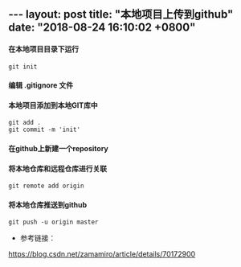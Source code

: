 --- layout: post
title: "本地项目上传到github"
date: "2018-08-24 16:10:02 +0800"
---

#### 在本地项目目录下运行

    git init

#### 编辑 .gitignore 文件
#### 本地项目添加到本地GIT库中

    git add .
    git commit -m 'init'

#### 在github上新建一个repository
#### 将本地仓库和远程仓库进行关联

    git remote add origin

#### 将本地仓库推送到github

    git push -u origin master


- 参考链接：

https://blog.csdn.net/zamamiro/article/details/70172900
